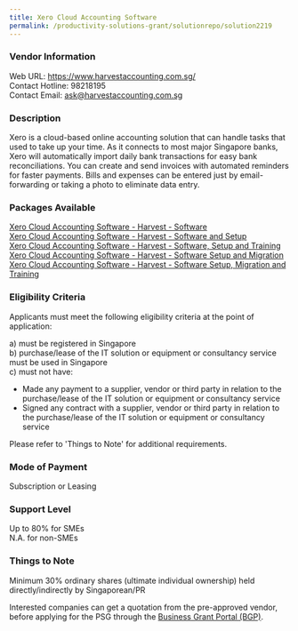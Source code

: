```yaml
---
title: Xero Cloud Accounting Software
permalink: /productivity-solutions-grant/solutionrepo/solution2219
---
```


### Vendor Information
Web URL: https://www.harvestaccounting.com.sg/ <br>Contact Hotline: 98218195 <br>Contact Email: ask@harvestaccounting.com.sg <br>

### Description

Xero is a cloud-based online accounting solution that can handle tasks that used to take up your time. As it connects to most major Singapore banks, Xero will automatically import daily bank transactions for easy bank reconciliations. You can create and send invoices with automated reminders for faster payments. Bills and expenses can be entered just by email-forwarding or taking a photo to eliminate data entry.

### Packages Available

<a href='https://www.gobusiness.gov.sg/images/psg/DesensitisedHarvestAccountingannex3CRwef17June2021_Part_1.pdf' target='_blank'>Xero Cloud Accounting Software - Harvest - Software</a><br/>
<a href='https://www.gobusiness.gov.sg/images/psg/DesensitisedHarvestAccountingannex3CRwef17June2021_Part_2.pdf' target='_blank'>Xero Cloud Accounting Software - Harvest - Software and Setup</a><br/>
<a href='https://www.gobusiness.gov.sg/images/psg/DesensitisedHarvestAccountingannex3CRwef17June2021_Part_3.pdf' target='_blank'>Xero Cloud Accounting Software - Harvest - Software, Setup and Training</a><br/>
<a href='https://www.gobusiness.gov.sg/images/psg/DesensitisedHarvestAccountingannex3CRwef17June2021_Part_4.pdf' target='_blank'>Xero Cloud Accounting Software - Harvest - Software Setup and Migration</a><br/>
<a href='https://www.gobusiness.gov.sg/images/psg/DesensitisedHarvestAccountingannex3CRwef17June2021_Part_5.pdf' target='_blank'>Xero Cloud Accounting Software - Harvest - Software Setup, Migration and Training</a><br/>

### Eligibility Criteria

Applicants must meet the following eligibility criteria at the point of application:

a) must be registered in Singapore <br>
b) purchase/lease of the IT solution or equipment or consultancy service must be used in Singapore <br>
c) must not have:
- Made any payment to a supplier, vendor or third party in relation to the purchase/lease of the IT solution or equipment or consultancy service
- Signed any contract with a supplier, vendor or third party in relation to the purchase/lease of the IT solution or equipment or consultancy service

Please refer to 'Things to Note' for additional requirements.

### Mode of Payment
Subscription or Leasing

### Support Level
Up to 80% for SMEs <br>
N.A. for non-SMEs

### Things to Note
Minimum 30% ordinary shares (ultimate individual ownership) held directly/indirectly by Singaporean/PR

Interested companies can get a quotation from the pre-approved vendor, before applying for the PSG through the <a target='_blank' href='https://www.businessgrants.gov.sg/'>Business Grant Portal (BGP)</a>.
